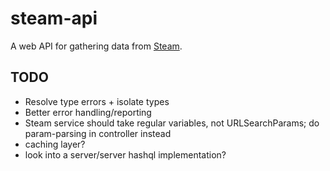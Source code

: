 # steam-api

A web API for gathering data from [Steam](https://store.steampowered.com/).

## TODO
* Resolve type errors + isolate types
* Better error handling/reporting
* Steam service should take regular variables, not URLSearchParams; do param-parsing in controller instead
* caching layer?
* look into a server/server hashql implementation?